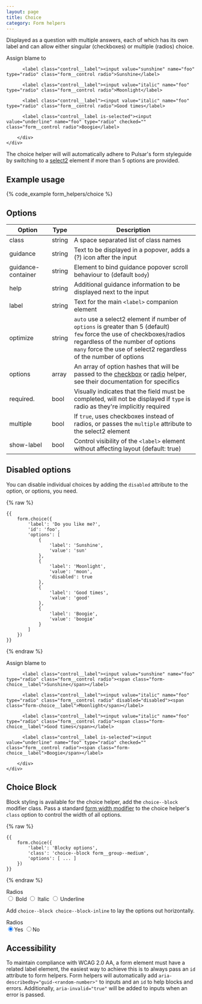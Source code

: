 ```yaml
---
layout: page
title: Choice
category: Form helpers
---
```


Displayed as a question with multiple answers, each of which has its own label and can allow either singular (checkboxes) or multiple (radios) choice.

<div class="pulsar-example form">
    <div class="form__group form-choice form__group--medium">
        <label class="control__label">Assign blame to</label>
        <div class="controls">

          <label class="control__label"><input value="sunshine" name="foo" type="radio" class="form__control radio">Sunshine</label>

          <label class="control__label"><input value="italic" name="foo" type="radio" class="form__control radio">Moonlight</label>

          <label class="control__label"><input value="italic" name="foo" type="radio" class="form__control radio">Good times</label>

          <label class="control__label is-selected"><input value="underline" name="foo" type="radio" checked="" class="form__control radio">Boogie</label>

        </div>
    </div>
</div>

The choice helper will will automatically adhere to Pulsar's form styleguide by switching to a [select2](select2.md) element if more than 5 options are provided.

## Example usage

{% code_example form_helpers/choice %}

## Options

Option     | Type   | Description
---------- | ------ | -------------------------------------------------------
class      | string | A space separated list of class names
guidance   | string | Text to be displayed in a popover, adds a (?) icon after the input
guidance-container | string | Element to bind guidance popover scroll behaviour to (default `body`)
help       | string | Additional guidance information to be displayed next to the input
label      | string | Text for the main `<label>` companion element
optimize   | string | `auto` use a select2 element if number of `options` is greater than 5 (default)<br />`few` force the use of checkboxes/radios regardless of the number of options  <br />`many` force the use of select2 regardless of the number of options
options    | array  | An array of option hashes that will be passed to the [checkbox](checkbox.md) or  [radio](radio.md) helper, see their documentation for specifics
required.  | bool   | Visually indicates that the field must be completed, will not be displayed if `type` is radio as they're implicitly required
multiple   | bool   | If `true`, uses checkboxes instead of radios, or passes the `multiple` attribute to the select2 element
show-label | bool   | Control visibility of the `<label>` element without affecting layout (default: true)

## Disabled options

You can disable individual choices by adding the `disabled` attribute to the option, or options, you need.

{% raw %}
```twig
{{
    form.choice({
        'label': 'Do you like me?',
        'id': 'foo',
        'options': [
            {
                'label': 'Sunshine',
                'value': 'sun'
            },
            {
                'label': 'Moonlight',
                'value': 'moon',
                'disabled': true
            },
            {
                'label': 'Good times',
                'value': 'good'
            },
            {
                'label': 'Boogie',
                'value': 'boogie'
            }
        ]
    })
}}
```
{% endraw %}

<div class="pulsar-example form">
    <div class="form__group form-choice form__group--medium">
        <label class="control__label">Assign blame to</label>
        <div class="controls">

          <label class="control__label"><input value="sunshine" name="foo" type="radio" class="form__control radio"><span class="form-choice__label">Sunshine</span></label>

          <label class="control__label"><input value="italic" name="foo" type="radio" class="form__control radio" disabled="disabled"><span class="form-choice__label">Moonlight</span></label>

          <label class="control__label"><input value="italic" name="foo" type="radio" class="form__control radio"><span class="form-choice__label">Good times</span></label>

          <label class="control__label is-selected"><input value="underline" name="foo" type="radio" checked="" class="form__control radio"><span class="form-choice__label">Boogie</span></label>

        </div>
    </div>
</div>

## Choice Block

Block styling is available for the choice helper, add the `choice--block` modifier class. Pass a standard [form width modifier](styleguide-forms.md) to the choice helper's `class` option to control the width of all options.

{% raw %}
```twig
{{
    form.choice({
        'label': 'Blocky options',
        'class': 'choice--block form__group--medium',
        'options': [ ... ]
    })
}}
```
{% endraw %}

<div class="pulsar-example form">
    <div class="form__group form-choice choice--block form__group--medium">
      <label class="control__label">Radios
        </label><div class="controls"><label class="control__label"><input value="bold" name="foo" type="radio" class="form__control radio"><i class="icon-bold"></i> Bold
        </label><label class="control__label is-selected"><input value="italic" name="foo" type="radio" checked="" class="form__control radio"><i class="icon-italic"></i> Italic
        </label><label class="control__label"><input value="underline" name="foo" type="radio" class="form__control radio"><i class="icon-underline"></i> Underline
        </label></div></div>
</div>

Add `choice--block choice--block-inline` to lay the options out horizontally.

<div class="pulsar-example form">
    <div class="form__group form-choice choice--block choice--block-inline form__group--small">
      <label class="control__label">Radios
        </label><div class="controls"><label class="control__label is-selected"><input value="bold" checked="" name="foo" type="radio" class="form__control radio">Yes
        </label><label class="control__label"><input value="underline" name="foo" type="radio" class="form__control radio">No
        </label></div></div>
</div>

## Accessibility

To maintain compliance with WCAG 2.0 AA, a form element must have a related label element, the easiest way to achieve this is to always pass an `id` attribute to form helpers. Form helpers will automatically add `aria-describedby="guid-<random-number>"` to inputs and an `id` to help blocks and errors. Additionally, `aria-invalid="true"` will be added to inputs when an error is passed.
